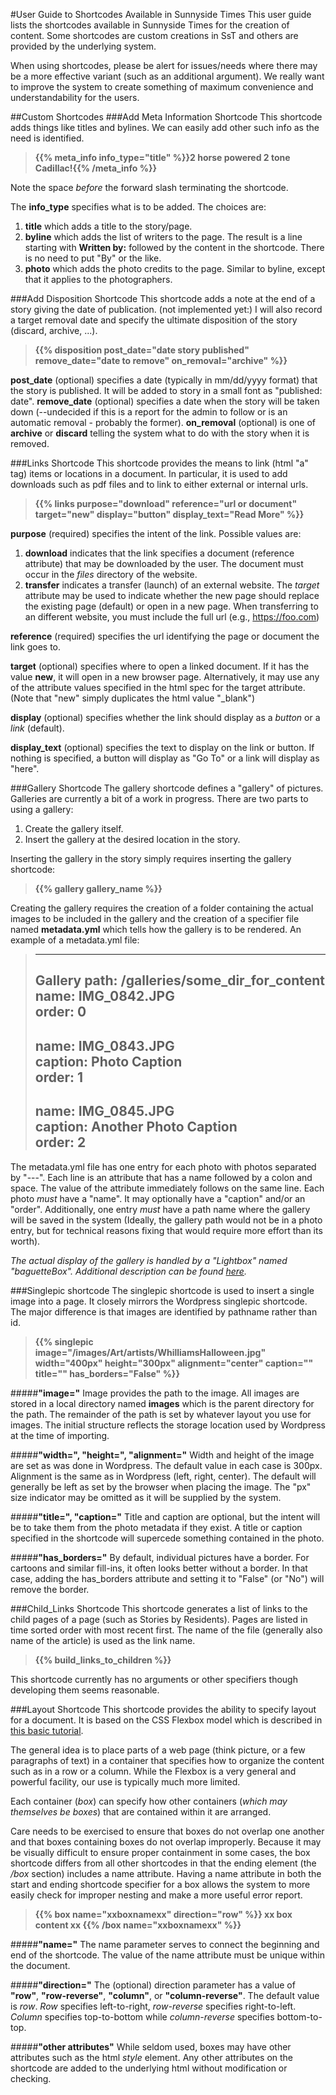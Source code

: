 #User Guide to Shortcodes Available in Sunnyside Times
This user guide lists the shortcodes available in Sunnyside Times for the creation of content.  Some
shortcodes are custom creations in SsT and others are provided by the underlying system. 

When using shortcodes, please be alert for issues/needs where there may be a more effective variant (such
as an additional argument).  We really want to improve the system to create something of maximum
convenience and understandability for the users.

##Custom Shortcodes
###Add Meta Information Shortcode
This shortcode adds things like titles and bylines.  We can easily add other such info as the need is 
identified.  

> **\{\{% meta_info info_type="title" %\}\}2 horse powered 2 tone Cadillac!\{\{% /meta_info %\}\}**

Note the space *before* the forward slash terminating the shortcode.

The **info_type** specifies what is to be added.  The choices are: 

1. **title** which adds a title to the story/page.
2. **byline** which adds the list of writers to the page.  The result is a line starting with **Written by:** 
   followed by the content in the shortcode.  There is no need to put "By" or the like.
3. **photo** which adds the photo credits to the page.  Similar to byline, except that it applies to
    the photographers.
    
###Add Disposition Shortcode
This shortcode adds a note at the end of a story giving the date of publication.  (not implemented yet:) I will 
also record a target removal date and specify the ultimate disposition of the story (discard, archive, ...). 

> **\{\{% disposition post_date="date story published" remove_date="date to remove" on_removal="archive" %\}\}**

**post_date** (optional) specifies a date (typically in mm/dd/yyyy format) that the story is published.  It will 
be added to story in a small font as "published: date".
**remove_date** (optional) specifies a date when the story will be taken down (--undecided if this is a report for 
the admin to follow or is an automatic removal - probably the former).
**on_removal** (optional) is one of **archive** or **discard** telling the system what to do with the story
when it is removed.

###Links Shortcode
This shortcode provides the means to link (html "a" tag) items or locations in a document.  In particular,
it is used to add downloads such as pdf files and to link to either external or internal urls.

> **\{\{% links purpose="download" reference="url or document" target="new" display="button" display_text="Read More" %\}\}**

**purpose** (required) specifies the intent of the link.  Possible values are:

1. **download** indicates that the link specifies a document (reference attribute) that may be
downloaded by the user.  The document must occur in the *files* directory of the website. 
2. **transfer** indicates a transfer (launch) of an external website.  The *target* attribute 
may be used to indicate whether the new page should replace the existing page (default) or 
open in a new page.  When transferring to an different website, you must include the full url
(e.g., https://foo.com)

**reference** (required) specifies the url identifying the page or document the link goes to.

**target** (optional) specifies where to open a linked document.  If it has the value **new**, it 
will open in a new browser page.  Alternatively, it may use any of the attribute values specified
in the html spec for the target attribute. (Note that "new" simply duplicates the html value "_blank")

**display** (optional) specifies whether the link should display as a *button* or a *link* (default).

**display_text** (optional) specifies the text to display on the link or button.  If nothing is specified,
a button will display as "Go To" or a link will display as "here".

###Gallery Shortcode
The gallery shortcode defines a "gallery" of pictures.  Galleries are currently a bit of a 
work in progress. There are two parts to using a gallery:

1. Create the gallery itself.
2. Insert the gallery at the desired location in the story.

Inserting the gallery in the story simply requires inserting the gallery shortcode:

>**\{\{% gallery gallery_name %\}\}**

Creating the gallery requires the creation of a folder containing the actual images to be included in the 
gallery and the creation of a specifier file named **metadata.yml** which tells how the gallery is to be rendered.
An example of a metadata.yml file:
>---
>Gallery path: /galleries/some_dir_for_content
>name: IMG_0842.JPG  
>order: 0  
>---
>name: IMG_0843.JPG  
>caption: Photo Caption   
>order: 1  
>---
>name: IMG_0845.JPG  
>caption: Another Photo Caption  
>order: 2  
>---

The metadata.yml file has one entry for each photo with photos separated by "---".  Each line is
an attribute that has a name followed by a colon and space. The value of the attribute immediately
follows on the same line. Each photo *must* have a "name".  It may optionally have a "caption" and/or
an "order".  Additionally, one entry *must* have a path name where the gallery will be saved 
in the system (Ideally, the gallery path would not be in a photo entry, but for technical reasons
fixing that would require more effort than its worth). 

*The actual display of the gallery is handled by a "Lightbox" named "baguetteBox".  Additional 
description can be found [here](https://getnikola.com/handbook.html#images-and-galleries).*

###Singlepic shortcode
The singlepic shortcode is used to insert a single image into a page.  It closely mirrors the Wordpress singlepic
shortcode.  The major difference is that images are identified by pathname rather than id.

> **\{\{% singlepic image="/images/Art/artists/WhilliamsHalloween.jpg" width="400px" height="300px" 
> alignment="center" caption="" title="" has_borders="False" %\}\}**

#####**"image="**
Image provides the path to the image. All images are stored in a local directory named
**images** which is the parent directory for the path.  The remainder of the path is set
by whatever layout you use for images.  The initial structure reflects the storage
location used by Wordpress at the time of importing.

#####**"width=", "height=", "alignment="**
Width and height of the image are set as was done in Wordpress.  The default value in 
each case is 300px. Alignment is the same as in Wordpress (left, right, center).  The 
default will generally be left as set by the browser when placing the image.  The "px" size indicator
may be omitted as it will be supplied by the system.

#####**"title=", "caption="**
Title and caption are optional, but the intent will be to take them from the photo
metadata if they exist.  A title or caption specified in the shortcode will supercede
something contained in the photo.

#####**"has_borders="**
By default, individual pictures have a border.  For cartoons and similar fill-ins, it often
looks better without a border.  In that case, adding the has_borders attribute and setting it
to "False" (or "No") will remove the border.  

###Child_Links Shortcode
This shortcode generates a list of links to the child pages of a page (such as Stories by Residents).  Pages 
are listed in time sorted order with most recent first. The name of the file (generally also name of the article) 
is used as the link name.

> **\{\{% build_links_to_children %\}\}**

This shortcode currently has no arguments or other specifiers though developing them seems reasonable.

###Layout Shortcode
This shortcode provides the ability to specify layout for a document.  It is based on the CSS
Flexbox model which is described in 
[this basic tutorial](https://www.quackit.com/css/flexbox/tutorial/flexbox_introduction.cfm).

The general idea is to place parts of a web page (think picture, or a few paragraphs of text) in 
a container that specifies how to organize the content such as in a row or a column.  While the
Flexbox is a very general and powerful facility, our use is typically much more limited.

Each container (*box*) can specify how other containers (*which may themselves be boxes*) that are contained within it
are arranged.  

Care needs to be exercised to ensure that boxes do not overlap one another and that boxes containing boxes do
not overlap improperly.  Because it may be visually difficult to ensure proper containment in some cases, the 
box shortcode differs from all other shortcodes in that the ending element (the */box* section) includes a 
name attribute.  Having a name attribute in both the start and ending shortcode specifier for a box allows the
system to more easily check for improper nesting and make a more useful error report.

> **\{\{% box name="xxboxnamexx" direction="row" %\}\} xx box content xx \{\{% /box name="xxboxnamexx" %\}\}**

#####**"name="**
The name parameter serves to connect the beginning and end of the shortcode.  The value of the name attribute
must be unique within the document. 

#####**"direction="**
The (optional) direction parameter has a value of **"row"**, **"row-reverse"**, 
**"column"**, or **"column-reverse"**.  The default value is *row*.  *Row* specifies
left-to-right, *row-reverse* specifies right-to-left.  *Column* specifies top-to-bottom
while *column-reverse* specifies bottom-to-top.

#####**"other attributes"**
While seldom used, boxes may have other attributes such as the html *style* element.  Any other
attributes on the shortcode are added to the underlying html without modification or checking.



